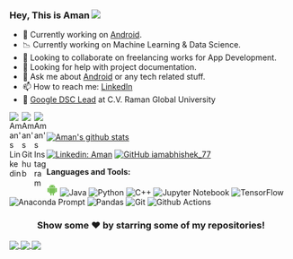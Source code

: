 ### Hey, This is Aman <img src="https://github.com/thomasbnt/thomasbnt/blob/me/hi.gif" width="25px">


- 📱 Currently working on [Android](https://www.android.com/intl/en_in/).
- 📉 Currently working on Machine Learning & Data Science.
- 👯 Looking to collaborate on freelancing works for App Development.
- 🤔 Looking for help with project documentation.
- 💬 Ask me about [Android](https://www.android.com/intl/en_in/) or any tech related stuff.
- 📫 How to reach me: [LinkedIn](https://www.linkedin.com/in/amanirshad/)
- 📌 [Google DSC Lead](https://developers.google.com/community/dsc) at C.V. Raman Global University


<a href="https://www.linkedin.com/in/amanirshad/">
  <img align="left" alt="Aman's Linkedin" width="22px" src="https://cdn.jsdelivr.net/npm/simple-icons@v3/icons/linkedin.svg" />
</a>
<a href="https://github.com/amanirshad">
  <img align="left" alt="Aman's Github" width="22px" src="https://cdn.jsdelivr.net/npm/simple-icons@v3/icons/github.svg" />
</a>
<a href="https://instagram.com/amanirshad7/">
  <img align="left" alt="Aman's Instagram" width="22px" src="https://cdn.jsdelivr.net/npm/simple-icons@v3/icons/instagram.svg" />
</a>

<br/>
<br/>
<a href="https://github.com/amanirshad">
 <img align="center" src="https://github-readme-stats.vercel.app/api?username=amanirshad&show_icons=true&theme=dracula&line_height=27" alt="Aman's github stats"/>
</a>

[![Linkedin: Aman](https://img.shields.io/badge/-amanirshad-blue?style=flat-square&logo=Linkedin&logoColor=white&link=https://www.linkedin.com/in/amanirshad/)](https://www.linkedin.com/in/amanirshad/)
[![GitHub iamabhishek_77](https://img.shields.io/github/followers/amanirshad?label=follow&style=social)](https://github.com/amanirshad)

**Languages and Tools:**  

<code><img height="20" src="https://raw.githubusercontent.com/github/explore/80688e429a7d4ef2fca1e82350fe8e3517d3494d/topics/android/android.png"></code>
![Java](http://img.shields.io/badge/-Java-%23FF6F00?style=flat-square&logo=java&logoColor=ffffff)
![Python](http://img.shields.io/badge/-Python-%233776AB?style=flat-square&logo=python&logoColor=ffffff)
![C++](http://img.shields.io/badge/-C++-%2300599C?style=flat-square&logo=c%2B%2B&logoColor=ffffff)
![Jupyter Notebook](http://img.shields.io/badge/-Jupyter%20Notebook-%23F37626?style=flat-square&logo=jupyter&logoColor=ffffff)
![TensorFlow](http://img.shields.io/badge/-Tensorflow-%23FF6F00?style=flat-square&logo=tensorflow&logoColor=ffffff)
![Anaconda Prompt](http://img.shields.io/badge/-Anaconda-%2342B029?style=flat-square&logo=anaconda&logoColor=ffffff)
![Pandas](http://img.shields.io/badge/-Pandas-%23150458?style=flat-square&logo=pandas&logoColor=ffffff)
![Git](https://img.shields.io/badge/-Git-black?style=flat-square&logo=git)
![Github Actions](http://img.shields.io/badge/-Github%20Actions-2088FF?style=flat-square&logo=github-actions&logoColor=ffffff)

<div align="center">

### Show some ❤️ by starring some of my repositories!

</div>

<a href="https://github.com/amanirshad/UberByAmanIrshad">
  <img align="center" src="https://github-readme-stats.vercel.app/api/pin/?username=amanirshad&repo=UberByAmanIrshad&theme=dark" />
</a>
<a href="https://github.com/amanirshad/Doc1Mg">
 <img align="center" src="https://github-readme-stats.vercel.app/api/pin/?username=amanirshad&repo=Doc1Mg&theme=dark" />
</a>
<a href="https://github.com/amanirshad/COVID19-Tracker">
 <img align="center" src="https://github-readme-stats.vercel.app/api/pin/?username=amanirshad&repo=COVID19-Tracker&theme=dark" />
</a>
